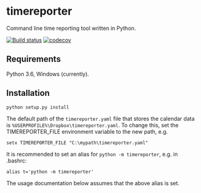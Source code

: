 # timereporter
Command line time reporting tool written in Python.

[![Build status](https://ci.appveyor.com/api/projects/status/2qfkospugig8y9m6?svg=true)](https://ci.appveyor.com/project/Godsmith/timereporter)
[![codecov](https://codecov.io/gh/Godsmith/timereporter/branch/master/graph/badge.svg)](https://codecov.io/gh/Godsmith/timereporter)


## Requirements

Python 3.6, Windows (currently).

## Installation

```
python setup.py install
```

The default path of the `timereporter.yaml` file that stores the calendar data
is `%USERPROFILE%\Dropbox\timereporter.yaml`. To change this, set the
TIMEREPORTER_FILE environment variable to the new path, e.g.

```
setx TIMEREPORTER_FILE "C:\mypath\timereporter.yaml"
```

It is recommended to set an alias for `python -m timereporter`, e.g. in .bashrc:

```
alias t='python -m timereporter'
```

The usage documentation below assumes that the above alias is set.

